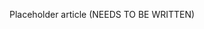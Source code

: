 <!--
title: "Application Policy"
description: "Overview of application policy"
tags: "user application policy"
-->

Placeholder article (NEEDS TO BE WRITTEN)